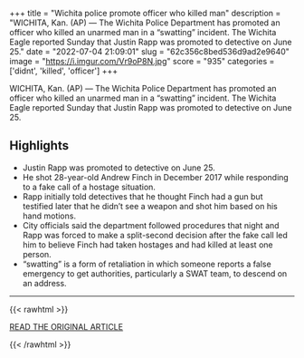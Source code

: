 +++
title = "Wichita police promote officer who killed man"
description = "WICHITA, Kan. (AP) — The Wichita Police Department has promoted an officer who killed an unarmed man in a “swatting” incident.  The Wichita Eagle reported  Sunday that Justin Rapp was promoted to detective on June 25."
date = "2022-07-04 21:09:01"
slug = "62c356c8bed536d9ad2e9640"
image = "https://i.imgur.com/Vr9oP8N.jpg"
score = "935"
categories = ['didnt', 'killed', 'officer']
+++

WICHITA, Kan. (AP) — The Wichita Police Department has promoted an officer who killed an unarmed man in a “swatting” incident.  The Wichita Eagle reported  Sunday that Justin Rapp was promoted to detective on June 25.

## Highlights

- Justin Rapp was promoted to detective on June 25.
- He shot 28-year-old Andrew Finch in December 2017 while responding to a fake call of a hostage situation.
- Rapp initially told detectives that he thought Finch had a gun but testified later that he didn’t see a weapon and shot him based on his hand motions.
- City officials said the department followed procedures that night and Rapp was forced to make a split-second decision after the fake call led him to believe Finch had taken hostages and had killed at least one person.
- “swatting” is a form of retaliation in which someone reports a false emergency to get authorities, particularly a SWAT team, to descend on an address.

---

{{< rawhtml >}}
  <p class="article-category">
    <a target="_blank" href="https://apnews.com/article/crime-police-wichita-7a2ddc0d325aca92c23f488ae131db2a">READ THE ORIGINAL ARTICLE</a>
  </p>
{{< /rawhtml >}}
